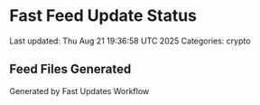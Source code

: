 # Fast Feed Update Status
Last updated: Thu Aug 21 19:36:58 UTC 2025
Categories: crypto

## Feed Files Generated

Generated by Fast Updates Workflow
